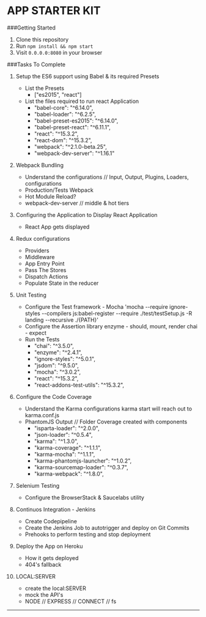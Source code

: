 # APP STARTER KIT

###Getting Started
1. Clone this repository
2. Run `npm install && npm start`
3. Visit `0.0.0.0:8080` in your browser

###Tasks To Complete
1. Setup the ES6 support using Babel & its required Presets
    * List the Presets
        * ["es2015", "react"]
    * List the files required to run react Application
        * "babel-core": "^6.14.0",
        * "babel-loader": "^6.2.5",
        * "babel-preset-es2015": "^6.14.0",
        * "babel-preset-react": "^6.11.1",
        * "react": "^15.3.2",
        * "react-dom": "^15.3.2",
        * "webpack": "^2.1.0-beta.25",
        * "webpack-dev-server": "^1.16.1"

2. Webpack Bundling
    * Understand the configurations // Input, Output, Plugins, Loaders, configurations
    * Production/Tests Webpack
    * Hot Module Reload?
    * webpack-dev-server // middle & hot tiers

3. Configuring the Application to Display React Application
    * React App gets displayed

4. Redux configurations
    * Providers
    * Middleware
    * App Entry Point
    * Pass The Stores
    * Dispatch Actions
    * Populate State in the reducer

5. Unit Testing
    * Configure the Test framework - Mocha
        'mocha --require ignore-styles --compilers js:babel-register --require ./test/testSetup.js -R landing --recursive ./{PATH}'
    * Configure the Assertion library
        enzyme - should, mount, render
        chai - expect
    * Run the Tests
        * "chai": "^3.5.0",
        * "enzyme": "^2.4.1",
        * "ignore-styles": "^5.0.1",
        * "jsdom": "^9.5.0",
        * "mocha": "^3.0.2",
        * "react": "^15.3.2",
        * "react-addons-test-utils": "^15.3.2",

6. Configure the Code Coverage
    * Understand the Karma configurations
        karma start will reach out to karma.conf.js
    * PhantomJS Output // Folder Coverage created with components
        * "isparta-loader": "^2.0.0",
        * "json-loader": "^0.5.4",
        * "karma": "^1.3.0",
        * "karma-coverage": "^1.1.1",
        * "karma-mocha": "^1.1.1",
        * "karma-phantomjs-launcher": "^1.0.2",
        * "karma-sourcemap-loader": "^0.3.7",
        * "karma-webpack": "^1.8.0",

7. Selenium Testing
    * Configure the BrowserStack & Saucelabs utility

8. Continuos Integration - Jenkins
    * Create Codepipeline
    * Create the Jenkins Job to autotrigger and deploy on Git Commits
    * Prehooks to perform testing and stop deployment

9. Deploy the App on Heroku
    * How it gets deployed
    * 404's fallback

10. LOCAL:SERVER
    * create the local:SERVER
    * mock the API's
    * NODE // EXPRESS // CONNECT // fs

---------------
